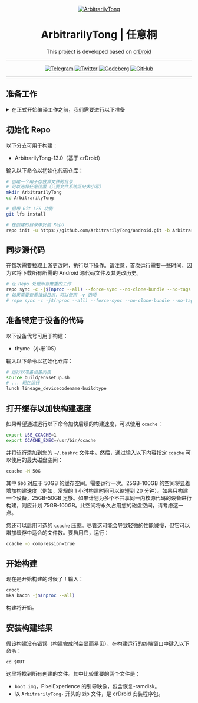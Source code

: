 <!-- The badge template is from https://ileriayo.github.io/markdown-badges/ -->
<div align = center>

[![ArbitrarilyTong](https://github.com/ArbitrarilyTong/.github/raw/main/github_banner_2.png)][website]

<h1>ArbitrarilyTong | 任意桐</h1>

This project is developed based on [crDroid][crd]

---

[![Telegram](https://img.shields.io/badge/Telegram-2CA5E0?style=for-the-badge&logo=telegram&logoColor=white)][telegram]
[![Twitter](https://img.shields.io/badge/Twitter-%231DA1F2.svg?style=for-the-badge&logo=Twitter&logoColor=white)][twitter]
[![Codeberg](https://img.shields.io/badge/Codeberg-2185D0?style=for-the-badge&logo=Codeberg&logoColor=white)][codeberg]
[![GitHub](https://img.shields.io/badge/Devices-%23121011.svg?style=for-the-badge&logo=github&logoColor=white)][devices]

---
</div>

## 准备工作

<details>
<summary>在正式开始编译工作之前，我们需要进行以下准备</summary>

### 1. 安装依赖项

为了构建 crDroid，需要安装一些软件包。

对于 `Ubuntu`：

```sh
sudo apt install bc bison build-essential ccache curl flex g++-multilib gcc-multilib git git-lfs gnupg gperf imagemagick lib32ncurses5-dev lib32readline-dev lib32z1-dev liblz4-tool libncurses5 libncurses5-dev libsdl1.2-dev libssl-dev libwxgtk3.0-gtk3-dev libxml2 libxml2-utils lzop pngcrush rsync schedtool squashfs-tools xsltproc zip zlib1g-dev
```

对于 `ArchLinux`：

```sh
yay -S aosp-devel lineageos-devel
```

对于其他发行版，请自行查找相关软件包。

### 2. 获取 Repo

[Repo](http://source.android.com/source/developing.html) 是由 Google 提供的一个工具，可以简化在 Android 源代码环境中使用 [Git](http://git-scm.com/book) 的过程。

在所有发行版中，可以通过以下命令行获取 `repo`：

```bash
# 创建一个存放 Repo 的目录，并将其添加到路径中
mkdir ~/bin
PATH=~/bin:$PATH

# 下载 Repo
curl https://storage.googleapis.com/git-repo-downloads/repo > ~/bin/repo

# 给 Repo 添加可执行权限
chmod a+x ~/bin/repo
```

对于 `ArchLinux`，您也可以通过 `yay` 安装：

```sh
yay -S repo
```
</details>



## 初始化 Repo

以下分支可用于构建：

- ArbitrarilyTong-13.0（基于 crDroid）

输入以下命令以初始化代码仓库：

```bash
# 创建一个用于存放源文件的目录
# 可以选择任意位置（只要文件系统区分大小写）
mkdir ArbitrarilyTong
cd ArbitrarilyTong

# 启用 Git LFS 功能
git lfs install

# 在创建的目录中安装 Repo
repo init -u https://github.com/ArbitrarilyTong/android.git -b ArbitrarilyTong-13.0 --git-lfs
```

## 同步源代码

在每次需要拉取上游更改时，执行以下操作。请注意，首次运行需要一些时间，因为它将下载所有所需的 Android 源代码文件及其更改历史。

```bash
# 让 Repo 处理所有繁重的工作
repo sync -c -j$(nproc --all) --force-sync --no-clone-bundle --no-tags
# 如果需要查看错误日志，可以使用 -v 选项
# repo sync -c -j$(nproc --all) --force-sync --no-clone-bundle --no-tags -v
```

## 准备特定于设备的代码

以下设备代号可用于构建：

- thyme（小米10S）

输入以下命令以初始化仓库：

```bash
# 运行以准备设备列表
source build/envsetup.sh
# ... 现在运行
lunch lineage_devicecodename-buildtype
```

## 打开缓存以加快构建速度

如果希望通过运行以下命令加快后续的构建速度，可以使用 `ccache`：

```sh
export USE_CCACHE=1
export CCACHE_EXEC=/usr/bin/ccache
```

并将该行添加到您的 `~/.bashrc` 文件中。然后，通过输入以下内容指定 `ccache` 可以使用的最大磁盘空间：

```sh
ccache -M 50G
```

其中 `50G` 对应于 50GB 的缓存空间。需要运行一次。25GB-100GB 的空间将显着增加构建速度（例如，常规的 1 小时构建时间可以缩短到 20 分钟）。如果只构建一个设备，25GB-50GB 足够。如果计划为多个不共享同一内核源代码的设备进行构建，则应计划 75GB-100GB。此空间将永久占用您的磁盘空间，请考虑这一点。

您还可以启用可选的 `ccache` 压缩。尽管这可能会导致轻微的性能减慢，但它可以增加缓存中适合的文件数。要启用它，运行：

```sh
ccache -o compression=true
```

## 开始构建

现在是开始构建的时候了！输入：

```sh
croot
mka bacon -j$(nproc --all)
```

构建将开始。

## 安装构建结果

假设构建没有错误（构建完成时会显而易见），在构建运行的终端窗口中键入以下命令：

```SH
cd $OUT
```

这里将找到所有创建的文件。其中比较重要的两个文件是：

- `boot.img`，PixelExperience 的引导映像，包含恢复-ramdisk。
- 以 `ArbitrarilyTong-` 开头的 zip 文件，是 crDroid 安装程序包。

<!-- reference infos -->
[crd]: https://github.com/crdroidandroid
<!-- project infos -->
[website]: https://arbitrarilytong.win
[telegram]: https://t.me/ArbitrarilyTong
[twitter]: https://twitter.com/Ninni_kiri_jp
[codeberg]: https://codeberg.org/ArbitrarilyTong
[devices]: https://github.com/ArbitrarilyTong-Devices
[manifest]: https://github.com/ArbitrarilyTong/android